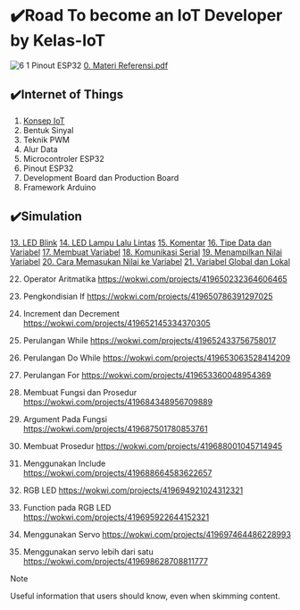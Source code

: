 # ✔️Road To become an IoT Developer by Kelas-IoT

![6 1  Pinout ESP32](https://github.com/user-attachments/assets/6a577bfd-475c-4789-a74b-b50a14fb7368)
[0. Materi Referensi.pdf](https://github.com/user-attachments/files/18367548/0.Materi.Referensi.pdf)


## ✔️Internet of Things
1. [Konsep IoT](https://github.com/mhmdnvn18/Course_Kelas-IOT/tree/ea43fd66eec50c829149b21a21eca8324f0db535/Materi/1.%20Pengenalan%20Konsep%20IoT)
2. Bentuk Sinyal
3. Teknik PWM
4. Alur Data
5. Microcontroler ESP32
6. Pinout ESP32
7. Development Board dan Production Board
8. Framework Arduino

## ✔️Simulation
[13. LED Blink](https://wokwi.com/projects/419641623892913153)
[14. LED Lampu Lalu Lintas](https://wokwi.com/projects/419641824616586241)
[15. Komentar](https://wokwi.com/projects/419642631528391681)
[16. Tipe Data dan Variabel](https://wokwi.com/projects/419641824616586241)
[17. Membuat Variabel](https://wokwi.com/projects/419643856768534529)
[18. Komunikasi Serial](https://wokwi.com/projects/419645667062704129)
[19. Menampilkan Nilai Variabel](https://wokwi.com/projects/419646239809627137)
[20. Cara Memasukan Nilai ke Variabel](https://wokwi.com/projects/419647160008498177)
[21. Variabel Global dan Lokal](https://wokwi.com/projects/419647688959538177)

22. Operator Aritmatika https://wokwi.com/projects/419650232364606465
23. Pengkondisian If https://wokwi.com/projects/419650786391297025
24. Increment dan Decrement https://wokwi.com/projects/419652145334370305
25. Perulangan While https://wokwi.com/projects/419652433756758017
26. Perulangan Do While https://wokwi.com/projects/419653063528414209
27. Perulangan For https://wokwi.com/projects/419653360048954369


28. Membuat Fungsi dan Prosedur https://wokwi.com/projects/419684348956709889
29. Argument Pada Fungsi https://wokwi.com/projects/419687501780853761
30. Membuat Prosedur https://wokwi.com/projects/419688001045714945
31. Menggunakan Include https://wokwi.com/projects/419688664583622657
32. RGB LED https://wokwi.com/projects/419694921024312321
33. Function pada RGB LED https://wokwi.com/projects/419695922644152321

34. Menggunakan Servo https://wokwi.com/projects/419697464486228993
35. Menggunakan servo lebih dari satu https://wokwi.com/projects/419698628708811777



> [!NOTE]
> Useful information that users should know, even when skimming content.

